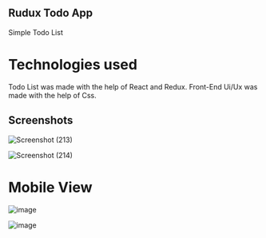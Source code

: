 ## Rudux Todo App
Simple Todo List

# Technologies used
Todo List was made with the help of React and Redux.
Front-End Ui/Ux was made with the help of Css.

## Screenshots

![Screenshot (213)](https://user-images.githubusercontent.com/51822103/150540953-25f28c78-e747-4d20-99de-1e9867e2334d.png)

![Screenshot (214)](https://user-images.githubusercontent.com/51822103/150540993-df14aa13-8104-407b-9c0c-5f144a65e445.png)

# Mobile View

![image](https://user-images.githubusercontent.com/51822103/150541013-5704716d-fcc4-4eff-a1d7-f8c75975559e.png)

![image](https://user-images.githubusercontent.com/51822103/150541066-5d4e1f56-815f-4d4d-9bfd-47efa4c79f1b.png)
